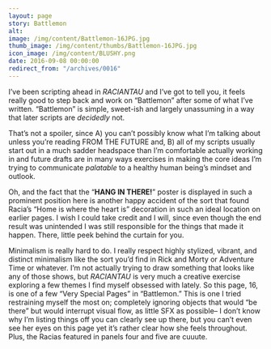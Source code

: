 ```yaml
---
layout: page
story: Battlemon
alt:
image: /img/content/Battlemon-16JPG.jpg
thumb_image: /img/content/thumbs/Battlemon-16JPG.jpg
icon_image: /img/content/BLUSHY.png
date: 2016-09-08 00:00:00
redirect_from: "/archives/0016"
---
```


I’ve been scripting ahead in <em>RACIANTAU</em> and I’ve got to tell you, it feels really good to step back and work on “Battlemon” after some of what I’ve written. “Battlemon” is simple, sweet-ish and largely unassuming in a way that later scripts are <em>decidedly</em> not.



That’s not a spoiler, since A) you can’t possibly know what I’m talking about unless you’re reading FROM THE FUTURE and, B) all of my scripts usually start out in a much sadder headspace than I’m comfortable actually working in and future drafts are in many ways exercises in making the core ideas I’m trying to communicate <em>palatable</em> to a healthy human being’s mindset and outlook.



Oh, and the fact that the “<b>HANG IN THERE!</b>” poster is displayed in such a prominent position here is another happy accident of the sort that found Racia’s “Home is where the heart is” decoration in such an ideal location on earlier pages. I wish I could take credit and I will, since even though the end result was unintended I was still responsible for the things that made it happen. There, little peek behind the curtain for you.



Minimalism is really hard to do. I really respect highly stylized, vibrant, and distinct minimalism like the sort you’d find in Rick and Morty or Adventure Time or whatever. I’m not actually trying to draw something that looks like any of those shows, but <em>RACIANTAU</em> is very much a creative exercise exploring a few themes I find myself obsessed with lately. So this page, 16, is one of a few “Very Special Pages” in “Battlemon.” This is one I tried restraining myself the most on; completely ignoring objects that would “be there” but would interrupt visual flow, as little SFX as possible– I don’t know why I’m listing things off you can clearly see up there, but you can’t even see her eyes on this page yet it’s rather clear how she feels throughout. Plus, the Racias featured in panels four and five are cuuute.
